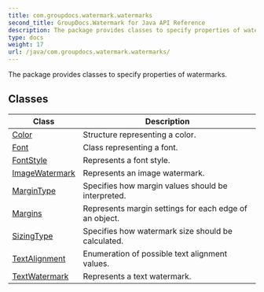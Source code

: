 ```yaml
---
title: com.groupdocs.watermark.watermarks
second_title: GroupDocs.Watermark for Java API Reference
description: The package provides classes to specify properties of watermarks.
type: docs
weight: 17
url: /java/com.groupdocs.watermark.watermarks/
---
```


The package provides classes to specify properties of watermarks.


## Classes

| Class | Description |
| --- | --- |
| [Color](../com.groupdocs.watermark.watermarks/color) | Structure representing a color. |
| [Font](../com.groupdocs.watermark.watermarks/font) | Class representing a font. |
| [FontStyle](../com.groupdocs.watermark.watermarks/fontstyle) | Represents a font style. |
| [ImageWatermark](../com.groupdocs.watermark.watermarks/imagewatermark) | Represents an image watermark. |
| [MarginType](../com.groupdocs.watermark.watermarks/margintype) | Specifies how margin values should be interpreted. |
| [Margins](../com.groupdocs.watermark.watermarks/margins) | Represents margin settings for each edge of an object. |
| [SizingType](../com.groupdocs.watermark.watermarks/sizingtype) | Specifies how watermark size should be calculated. |
| [TextAlignment](../com.groupdocs.watermark.watermarks/textalignment) | Enumeration of possible text alignment values. |
| [TextWatermark](../com.groupdocs.watermark.watermarks/textwatermark) | Represents a text watermark. |
